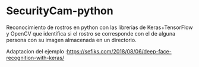 # SecurityCam-python
Reconocimiento de rostros en python con las librerias de Keras+TensorFlow y OpenCV que identifica si el rostro se corresponde con el de alguna persona con su imagen almacenada en un directorio.

Adaptacion del ejemplo :https://sefiks.com/2018/08/06/deep-face-recognition-with-keras/
